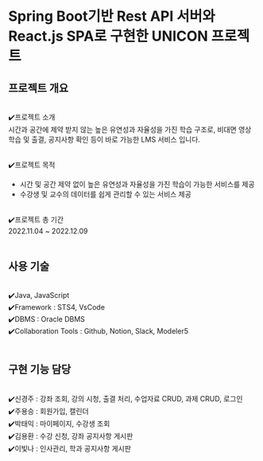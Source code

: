 # Spring Boot기반 Rest API 서버와 React.js SPA로 구현한 UNICON 프로젝트



<h2>프로젝트 개요</h2><br>
✔️프로젝트 소개<br>
시간과 공간에 제약 받지 않는 높은 유연성과 자율성을 가진 학습 구조로, 비대면 영상 학습 및 출결, 공지사항 확인 등이 바로 가능한 LMS 서비스 입니다.<br><br>

✔️프로젝트 목적<br>
- 시간 및 공간 제약 없이 높은 유연성과 자율성을 가진 학습이 가능한 서비스를 제공<br>
- 수강생 및 교수의 데이터를 쉽게 관리할 수 있는 서비스 제공<br><br>

✔️프로젝트 총 기간<br>
2022.11.04 ~ 2022.12.09<br><br>

<h2>사용 기술</h2><br>
✔️Java, JavaScript<br>
✔️Framework : STS4, VsCode<br>
✔️DBMS : Oracle DBMS<br>
✔️Collaboration Tools : Github, Notion, Slack, Modeler5<br><br>

<h2>구현 기능 담당</h2><br>
✔️신경주  :  강좌 조회, 강의 시청, 출결 처리, 수업자료 CRUD, 과제 CRUD, 로그인<br>
✔️주용승  :  회원가입, 캘린더<br>
✔️박태익  :  마이페이지, 수강생 조회<br>
✔️김용환  :  수강 신청, 강좌 공지사항 게시판<br>
✔️이빛나  :  인사관리, 학과 공지사항 게시판<br>
